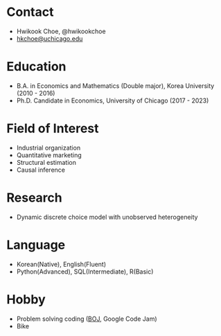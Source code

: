 # Contact
- Hwikook Choe, @hwikookchoe
- hkchoe@uchicago.edu

# Education
- B.A. in Economics and Mathematics (Double major), Korea University (2010 - 2016)
- Ph.D. Candidate in Economics, University of Chicago (2017 - 2023)

# Field of Interest
- Industrial organization
- Quantitative marketing
- Structural estimation
- Causal inference

# Research
- Dynamic discrete choice model with unobserved heterogeneity

# Language
- Korean(Native), English(Fluent)
- Python(Advanced), SQL(Intermediate), R(Basic)

# Hobby
- Problem solving coding ([BOJ](https://solved.ac/profile/naracar12), Google Code Jam)
- Bike

<!---
hwikookchoe/hwikookchoe is a ✨ special ✨ repository because its `README.md` (this file) appears on your GitHub profile.
You can click the Preview link to take a look at your changes.
--->
